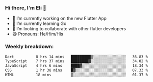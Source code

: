 ### Hi there, I'm Eli 👋
- 🔭 I’m currently working on the new Flutter App
- 🌱 I’m currently learning Go
- 🦄 I’m looking to collaborate with other flutter developers
- 😄 Pronouns: He/Him/His

### Weekly breakdown:
<!--START_SECTION:waka-->

```txt
Dart          8 hrs 14 mins   █████████▒░░░░░░░░░░░░░░░   36.83 %
TypeScript    7 hrs 37 mins   ████████▓░░░░░░░░░░░░░░░░   34.02 %
JavaScript    4 hrs 6 mins    ████▓░░░░░░░░░░░░░░░░░░░░   18.34 %
CSS           1 hr 38 mins    █▓░░░░░░░░░░░░░░░░░░░░░░░   07.33 %
HTML          18 mins         ▒░░░░░░░░░░░░░░░░░░░░░░░░   01.37 %
```

<!--END_SECTION:waka-->
